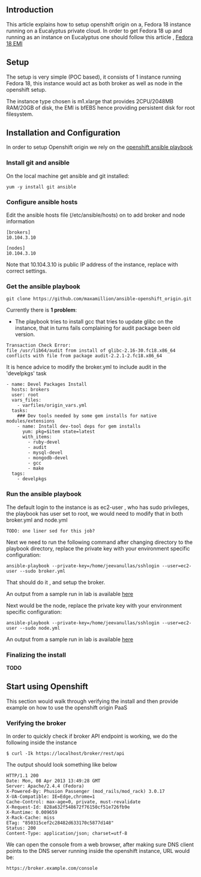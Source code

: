 ## Introduction

This article explains how to setup openshift origin on a, Fedora 18 instance running on a Eucalyptus private cloud. In order to get Fedora 18 up and running as an instance on Eucalyptus one should follow this article , [Fedora 18 EMI](https://github.com/eucalyptus/eucalyptus/wiki/Fedora-18-Image)

## Setup

The setup is very simple (POC based), it consists of 1 instance running Fedora 18, this instance would act as both broker as well as node in the openshift setup.

The instance type chosen is m1.xlarge that provides 2CPU/2048MB RAM/20GB of disk, the EMI is bfEBS hence providing persistent disk for root filesystem.

## Installation and Configuration

In order to setup Openshift origin we rely on the [openshift ansible playbook](https://github.com/maxamillion/ansible-openshift_origin)

### Install git and ansible 

On the local machine get ansible and git installed:

```
yum -y install git ansible
```

### Configure ansible hosts

Edit the ansible hosts file (/etc/ansible/hosts) on to add broker and node information

```
[brokers]
10.104.3.10

[nodes]
10.104.3.10
```

Note that 10.104.3.10 is public IP address of the instance, replace with correct settings.

### Get the ansible playbook

```
git clone https://github.com/maxamillion/ansible-openshift_origin.git
```

Currently there is **1 problem**:

* The playbook tries to install gcc that tries to update glibc on the instance, that in turns fails complaining for audit package been old version.

```
Transaction Check Error:
file /usr/lib64/audit from install of glibc-2.16-30.fc18.x86_64 conflicts with file from package audit-2.2.1-2.fc18.x86_64
```

It is hence advice to modify the broker.yml to include audit in the 'develpkgs' task

```
- name: Devel Packages Install
  hosts: brokers
  user: root
  vars_files:
    - varfiles/origin_vars.yml
  tasks:
    ### Dev tools needed by some gem installs for native modules/extensions
    - name: Install dev-tool deps for gem installs
      yum: pkg=$item state=latest
      with_items:
        - ruby-devel
        - audit
        - mysql-devel
        - mongodb-devel
        - gcc
        - make
  tags:
    - develpkgs
```

### Run the ansible playbook

The default login to the instance is as ec2-user , who has sudo privileges, the playbook has user set to root, we would need to modify that in both broker.yml and node.yml

```
TODO: one liner sed for this job?
```

Next we need to run the following command after changing directory to the playbook directory, replace the private key with your environment specific configuration:

```
ansible-playbook --private-key=/home/jeevanullas/sshlogin --user=ec2-user --sudo broker.yml
```

That should do it , and setup the broker.

An output from a sample run in lab is available [here](https://gist.github.com/jeevanullas/5335541#file-openshift-ansible-playbook-broker-output-txt)

Next would be the node, replace the private key with your environment specific configuration:

```
ansible-playbook --private-key=/home/jeevanullas/sshlogin --user=ec2-user --sudo node.yml
```

An output from a sample run in lab is available [here](https://gist.github.com/jeevanullas/5336280#file-openshift-ansible-playbook-node-output-txt)

### Finalizing the install 

**TODO**

## Start using Openshift

This section would walk through verifying the install and then provide example on how to use the openshift origin PaaS

### Verifying the broker

In order to quickly check if broker API endpoint is working, we do the following inside the instance

```
$ curl -Ik https://localhost/broker/rest/api
```

The output should look something like below

```
HTTP/1.1 200 
Date: Mon, 08 Apr 2013 13:49:28 GMT
Server: Apache/2.4.4 (Fedora)
X-Powered-By: Phusion Passenger (mod_rails/mod_rack) 3.0.17
X-UA-Compatible: IE=Edge,chrome=1
Cache-Control: max-age=0, private, must-revalidate
X-Request-Id: 828a632f548672f76150cf51e726fb9e
X-Runtime: 0.009659
X-Rack-Cache: miss
ETag: "850315cef2c28482d633170c5877d148"
Status: 200
Content-Type: application/json; charset=utf-8
```

We can open the console from a web browser, after making sure DNS client points to the DNS server running inside the openshift instance, URL would be:

```
https://broker.example.com/console
```